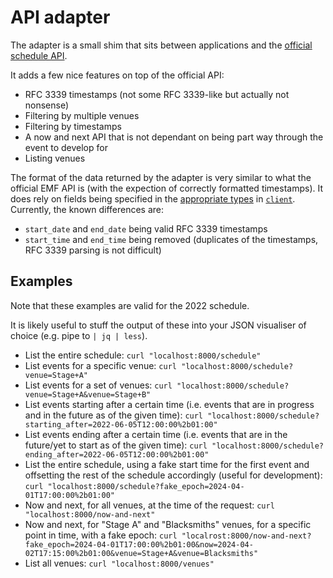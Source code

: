 # API adapter

The adapter is a small shim that sits between applications and the [official schedule API](https://developer.emfcamp.org/schedule).

It adds a few nice features on top of the official API:

- RFC 3339 timestamps (not some RFC 3339-like but actually not nonsense)
- Filtering by multiple venues
- Filtering by timestamps
- A now and next API that is not dependant on being part way through the event to develop for
- Listing venues

The format of the data returned by the adapter is very similar to what the official EMF API is (with the expection of correctly formatted timestamps).
It does rely on fields being specified in the [appropriate types](https://github.com/DanNixon/emfcamp-schedule-api/tree/main/client/src/schedule/event) in [`client`](https://github.com/DanNixon/emfcamp-schedule-api/tree/main/client).
Currently, the known differences are:

- `start_date` and `end_date` being valid RFC 3339 timestamps
- `start_time` and `end_time` being removed (duplicates of the timestamps, RFC 3339 parsing is not difficult)

## Examples

Note that these examples are valid for the 2022 schedule.

It is likely useful to stuff the output of these into your JSON visualiser of choice (e.g. pipe to `| jq | less`).

- List the entire schedule: `curl "localhost:8000/schedule"`
- List events for a specific venue: `curl "localhost:8000/schedule?venue=Stage+A"`
- List events for a set of venues: `curl "localhost:8000/schedule?venue=Stage+A&venue=Stage+B"`
- List events starting after a certain time (i.e. events that are in progress and in the future as of the given time): `curl "localhost:8000/schedule?starting_after=2022-06-05T12:00:00%2b01:00"`
- List events ending after a certain time (i.e. events that are in the future/yet to start as of the given time): `curl "localhost:8000/schedule?ending_after=2022-06-05T12:00:00%2b01:00"`
- List the entire schedule, using a fake start time for the first event and offsetting the rest of the schedule accordingly (useful for development): `curl "localhost:8000/schedule?fake_epoch=2024-04-01T17:00:00%2b01:00"`
- Now and next, for all venues, at the time of the request: `curl "localhost:8000/now-and-next"`
- Now and next, for "Stage A" and "Blacksmiths" venues, for a specific point in time, with a fake epoch: `curl "localrost:8000/now-and-next?fake_epoch=2024-04-01T17:00:00%2b01:00&now=2024-04-02T17:15:00%2b01:00&venue=Stage+A&venue=Blacksmiths"`
- List all venues: `curl "localhost:8000/venues"`
